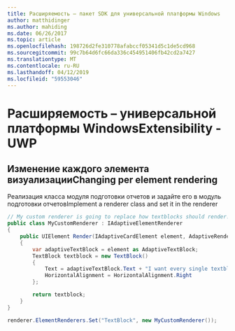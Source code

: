 ```yaml
---
title: Расширяемость – пакет SDK для универсальной платформы Windows
author: matthidinger
ms.author: mahiding
ms.date: 06/26/2017
ms.topic: article
ms.openlocfilehash: 198726d2fe310778afabccf05341d5c1de5cd968
ms.sourcegitcommit: 99c7b64d6fc66da336c454951406fb42cd2a7427
ms.translationtype: MT
ms.contentlocale: ru-RU
ms.lasthandoff: 04/12/2019
ms.locfileid: "59553046"
---
```

# <a name="extensibility---uwp"></a><span data-ttu-id="c917f-102">Расширяемость – универсальной платформы Windows</span><span class="sxs-lookup"><span data-stu-id="c917f-102">Extensibility - UWP</span></span>

## <a name="changing-per-element-rendering"></a><span data-ttu-id="c917f-103">Изменение каждого элемента визуализации</span><span class="sxs-lookup"><span data-stu-id="c917f-103">Changing per element rendering</span></span>

<span data-ttu-id="c917f-104">Реализация класса модуля подготовки отчетов и задайте его в модуль подготовки отчетов</span><span class="sxs-lookup"><span data-stu-id="c917f-104">Implement a renderer class and set it in the renderer</span></span>

```csharp
// My custom renderer is going to replace how textblocks should render!
public class MyCustomRenderer : IAdaptiveElementRenderer
{
    public UIElement Render(IAdaptiveCardElement element, AdaptiveRenderContext context)
    {
        var adaptiveTextBlock = element as AdaptiveTextBlock;
        TextBlock textblock = new TextBlock()
        {
            Text = adaptiveTextBlock.Text + "I want every single textblock to append this text, and it should be aligned to the right!",
            HorizontalAlignment = HorizontalAlignment.Right
        };

        return textblock;
    }
}

renderer.ElementRenderers.Set("TextBlock", new MyCustomRenderer());
```